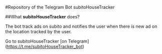 #Repository of the Telegram Bot subitoHouseTracker

##What **subitoHouseTracker** does?

The bot track ads on subito and notifies the user when there is new ad on the location tracked by the user.

Go to subitoHouseTracker [on Telegram] (https://t.me/subitoHouseTracker_bot)
